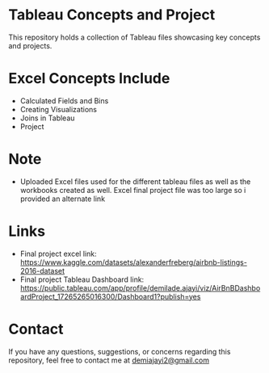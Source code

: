 # Tableau Concepts and Project
This repository holds a collection of Tableau files showcasing key concepts and projects.

# Excel Concepts Include
- Calculated Fields and Bins
- Creating Visualizations
- Joins in Tableau
- Project

# Note
- Uploaded Excel files used for the different tableau files as well as the workbooks created as well. Excel final project file was too large so i provided an alternate link

# Links
- Final project excel link: https://www.kaggle.com/datasets/alexanderfreberg/airbnb-listings-2016-dataset
- Final project Tableau Dashboard link: https://public.tableau.com/app/profile/demilade.ajayi/viz/AirBnBDashboardProject_17265265016300/Dashboard1?publish=yes

# Contact
If you have any questions, suggestions, or concerns regarding this repository, feel free to contact me at demiajayi2@gmail.com
